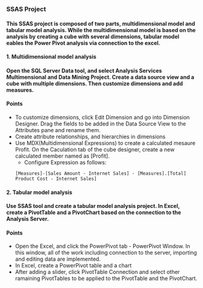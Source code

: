 ### SSAS Project
#### This SSAS project is composed of two parts, multidimensional model and tabular model analysis. While the multidimensional model is based on the analysis by creating a cube with several dimensions, tabular model eables the Power Pivot analysis via connection to the excel.

#### 1. Multidimensional model analysis
#### Open the SQL Server Data tool, and select Analysis Services Multimensional and Data Mining Project. Create a data source view and a cube with multiple dimensions. Then customize dimensions and add measures.

#### Points
- To customize dimensions, click Edit Dimension and go into Dimension Designer. Drag the fields to be added in the Data Source View to the Attributes pane and rename them. 
- Create attribute relationships, and hierarchies in dimensions
- Use MDX(Multidimensional Expressions) to create a calculated mesaure Profit. On the Caculation tab of the cube designer, create a new calculated member named as [Profit].
   - Configure Expression as follows:
    ```
    [Measures]-[Sales Amount - Internet Sales] - [Measures].[Total] Product Cost - Internet Sales]  
    ```
#### 2. Tabular model analysis

#### Use SSAS tool and create a tabular model analysis project. In Excel, create a PivotTable and a PivotChart based on the connection to the Analysis Server.

#### Points
- Open the Excel, and click the PowerPivot tab - PowerPivot Window. In this window, all of the work including connection to the server,  importing and editing data are implemented.  
- In Excel, create a PowerPivot table and a chart
- After adding a slider, click PivotTable Connection and select other ramaining PivotTables to be applied to the PivotTable and the PivotChart.



